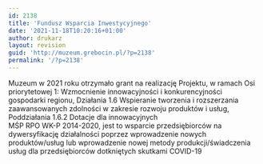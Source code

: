 ```yaml
---
id: 2138
title: 'Fundusz Wsparcia Inwestycyjnego'
date: '2021-11-18T10:20:16+01:00'
author: drukarz
layout: revision
guid: 'http://muzeum.grebocin.pl/?p=2138'
permalink: '/?p=2138'
---
```


Muzeum w 2021 roku otrzymało grant na realizację Projektu, w ramach Osi priorytetowej 1: Wzmocnienie innowacyjności i konkurencyjności gospodarki regionu, Działania 1.6 Wspieranie tworzenia i rozszerzania zaawansowanych zdolności w zakresie rozwoju produktów i usług, Poddziałania 1.6.2 Dotacje dla innowacyjnych  
MŚP RPO WK-P 2014-2020, jest to wsparcie przedsiębiorców na dywersyfikację działalności poprzez wprowadzenie nowych produktów/usług lub wprowadzenie nowej metody produkcji/świadczenia usług dla przedsiębiorców dotkniętych skutkami COVID-19